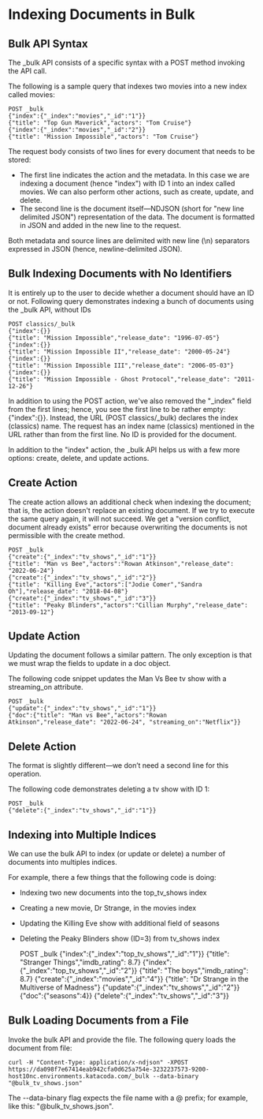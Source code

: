 # Indexing Documents in Bulk

## Bulk API Syntax
The _bulk API consists of a specific syntax with a POST method invoking the API call.

The following is a sample query that indexes two movies into a new index called movies:

    POST _bulk
    {"index":{"_index":"movies","_id":"1"}}
    {"title": "Top Gun Maverick","actors": "Tom Cruise"}
    {"index":{"_index":"movies","_id":"2"}}
    {"title": "Mission Impossible","actors": "Tom Cruise"}
    
The request body consists of two lines for every document that needs to be stored:

- The first line indicates the action and the metadata. In this case we are indexing a document (hence "index") with ID 1 into an index called movies. We can also perform other actions, such as create, update, and delete.
- The second line is the document itself—NDJSON (short for "new line delimited JSON") representation of the data. The document is formatted in JSON and added in the new line to the request.

Both metadata and source lines are delimited with new line (\n) separators expressed in JSON (hence, newline-delimited JSON).

## Bulk Indexing Documents with No Identifiers

It is entirely up to the user to decide whether a document should have an ID or not. Following query demonstrates indexing a bunch of documents using the _bulk API, without IDs

    POST classics/_bulk
    {"index":{}} 
    {"title": "Mission Impossible","release_date": "1996-07-05"}
    {"index":{}} 
    {"title": "Mission Impossible II","release_date": "2000-05-24"}
    {"index":{}} 
    {"title": "Mission Impossible III","release_date": "2006-05-03"}
    {"index":{}} 
    {"title": "Mission Impossible - Ghost Protocol","release_date": "2011-12-26"}
    
In addition to using the POST action, we've also removed the "_index" field from the first lines; hence, you see the first line to be rather empty: {"index":{}}. Instead, the URL (POST classics/_bulk) declares the index (classics) name. The request has an index name (classics) mentioned in the URL rather than from the first line. No ID is provided for the document.

In addition to the "index" action, the _bulk API helps us with a few more options: create, delete, and update actions.

## Create Action
The create action allows an additional check when indexing the document; that is, the action doesn't replace an existing document. If we try to execute the same query again, it will not succeed. We get a "version conflict, document already exists" error because overwriting the documents is not permissible with the create method.

    POST _bulk
    {"create":{"_index":"tv_shows","_id":"1"}} 
    {"title": "Man vs Bee","actors":"Rowan Atkinson","release_date": "2022-06-24"}
    {"create":{"_index":"tv_shows","_id":"2"}} 
    {"title": "Killing Eve","actors":["Jodie Comer","Sandra Oh"],"release_date": "2018-04-08"}
    {"create":{"_index":"tv_shows","_id":"3"}} 
    {"title": "Peaky Blinders","actors":"Cillian Murphy","release_date": "2013-09-12"}
    
## Update Action
Updating the document follows a similar pattern. The only exception is that we must wrap the fields to update in a doc object.

The following code snippet updates the Man Vs Bee tv show with a streaming_on attribute.

    POST _bulk
    {"update":{"_index":"tv_shows","_id":"1"}} 
    {"doc":{"title": "Man vs Bee","actors":"Rowan Atkinson","release_date": "2022-06-24", "streaming_on":"Netflix"}}
    
## Delete Action
The format is slightly different—we don’t need a second line for this operation.

The following code demonstrates deleting a tv show with ID 1:

    POST _bulk
    {"delete":{"_index":"tv_shows","_id":"1"}}
    
    
## Indexing into Multiple Indices
We can use the bulk API to index (or update or delete) a number of documents into multiples indices.

For example, there a few things that the following code is doing:

- Indexing two new documents into the top_tv_shows index
- Creating a new movie, Dr Strange, in the movies index
- Updating the Killing Eve show with additional field of seasons
- Deleting the Peaky Blinders show (ID=3) from tv_shows index

    POST _bulk
    {"index":{"_index":"top_tv_shows","_id":"1"}} 
    {"title": "Stranger Things","imdb_rating": 8.7}
    {"index":{"_index":"top_tv_shows","_id":"2"}} 
    {"title": "The boys","imdb_rating": 8.7}
    {"create":{"_index":"movies","_id":"4"}} 
    {"title": "Dr Strange in the Multiverse of Madness"}
    {"update":{"_index":"tv_shows","_id":"2"}} 
    {"doc":{"seasons":4}}
    {"delete":{"_index":"tv_shows","_id":"3"}}

## Bulk Loading Documents from a File
Invoke the bulk API and provide the file. The following query loads the document from file:

    curl -H "Content-Type: application/x-ndjson" -XPOST https://da098f7e67414eab942cfa0d625a754e-3232237573-9200-host10nc.environments.katacoda.com/_bulk --data-binary "@bulk_tv_shows.json"
    
The --data-binary flag expects the file name with a @ prefix; for example, like this: "@bulk_tv_shows.json".
